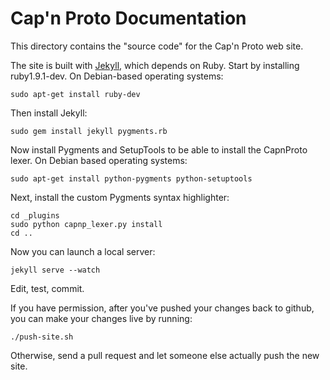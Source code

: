 # Cap'n Proto Documentation

This directory contains the "source code" for the Cap'n Proto web site.

The site is built with [Jekyll](http://jekyllrb.com/), which depends on Ruby.
Start by installing ruby1.9.1-dev. On Debian-based operating systems:

    sudo apt-get install ruby-dev

Then install Jekyll:

    sudo gem install jekyll pygments.rb

Now install Pygments and SetupTools to be able to install the CapnProto lexer.
On Debian based operating systems:

    sudo apt-get install python-pygments python-setuptools

Next, install the custom Pygments syntax highlighter:

    cd _plugins
    sudo python capnp_lexer.py install
    cd ..

Now you can launch a local server:

    jekyll serve --watch

Edit, test, commit.

If you have permission, after you've pushed your changes back to github, you can make your changes live by running:

    ./push-site.sh

Otherwise, send a pull request and let someone else actually push the new site.
